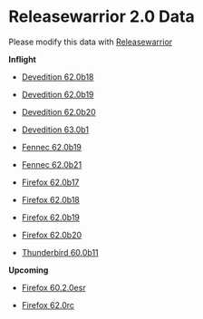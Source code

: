 

Releasewarrior 2.0 Data
=======================

Please modify this data with [Releasewarrior](https://github.com/mozilla-releng/releasewarrior-2.0)

**Inflight**

* [Devedition 62.0b18](/inflight/devedition/devedition-devedition-62.0b18.md)

* [Devedition 62.0b19](/inflight/devedition/devedition-devedition-62.0b19.md)

* [Devedition 62.0b20](/inflight/devedition/devedition-devedition-62.0b20.md)

* [Devedition 63.0b1](/inflight/devedition/devedition-devedition-63.0b1.md)

* [Fennec 62.0b19](/inflight/fennec/fennec-beta-62.0b19.md)

* [Fennec 62.0b21](/inflight/fennec/fennec-beta-62.0b21.md)

* [Firefox 62.0b17](/inflight/firefox/firefox-beta-62.0b17.md)

* [Firefox 62.0b18](/inflight/firefox/firefox-beta-62.0b18.md)

* [Firefox 62.0b19](/inflight/firefox/firefox-beta-62.0b19.md)

* [Firefox 62.0b20](/inflight/firefox/firefox-beta-62.0b20.md)

* [Thunderbird 60.0b11](/inflight/thunderbird/thunderbird-beta-60.0b11.md)

**Upcoming**

* [Firefox 60.2.0esr](/upcoming/firefox/firefox-esr60-60.2.0esr.md)

* [Firefox 62.0rc](/upcoming/firefox/firefox-release-rc-62.0rc.md)

